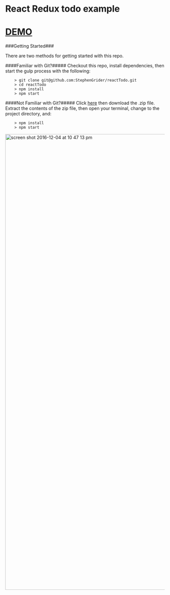 # React Redux todo example

# [DEMO](http://letsdocode.org/todo/)


###Getting Started###

There are two methods for getting started with this repo.

####Familiar with Git?#####
Checkout this repo, install dependencies, then start the gulp process with the following:

```
	> git clone git@github.com:StephenGrider/reactTodo.git
	> cd reactTodo
	> npm install
	> npm start
```

####Not Familiar with Git?#####
Click [here](https://github.com/fahmad/reactTodo/releases) then download the .zip file.  Extract the contents of the zip file, then open your terminal, change to the project directory, and:

```
	> npm install
	> npm start
```
<img width="1440" alt="screen shot 2016-12-04 at 10 47 13 pm" src="https://cloud.githubusercontent.com/assets/8333965/20875985/b00c7e4a-ba73-11e6-9a28-f42ca40307ea.png">
